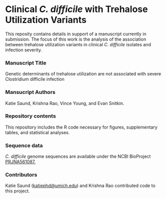 # Clinical _C. difficile_ with Trehalose Utilization Variants  
This reposity contains details in support of a manuscript currently in submission. The focus of this work is the analysis of the association between trehalose utilization variants in clinical _C. difficile_ isolates and infection severity.  

### Manuscript Title
Genetic determinants of trehalose utilization are not associated with severe Clostridium difficile infection  
  
### Mansucript Authors
Katie Saund, Krishna Rao, Vince Young, and Evan Snitkin.  

### Repository contents
This repository includes the R code necessary for figures, supplementary tables, and statistical analyses.  
  
### Sequence data  
_C. difficile_ genome sequences are available under the NCBI BioProject [PRJNA561087.](https://www.ncbi.nlm.nih.gov/bioproject/561087)   
  
### Contributors    
Katie Saund (katiephd@umich.edu) and Krishna Rao contributed code to this project.  
